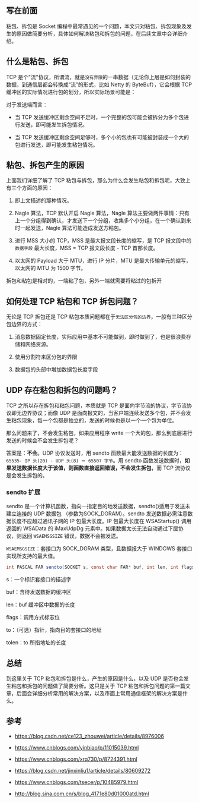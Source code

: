 ## 写在前面

粘包、拆包是 Socket 编程中最常遇见的一个问题，本文只对粘包、拆包现象及发生的原因做简要分析，具体如何解决粘包和拆包的问题，在后续文章中会详细介绍。

## 什么是粘包、拆包

TCP 是个"流"协议，所谓流，就是```没有界限```的一串数据（无论你上层是如何封装的数据，到通信层都会转换成“流”的形式，比如 Netty 的 ByteBuf），它会根据 TCP 缓冲区的实际情况进行包的划分，所以实际场景可能是：

对于发送端而言：

+ 当 TCP 发送缓冲区剩余空间不足时，一个完整的包可能会被拆分为多个包进行发送，即可能发生拆包情况。

+ 当 TCP 发送缓冲区剩余空间足够时，多个小的包也有可能被封装成一个大的包进行发送，即可能发生粘包情况。

## 粘包、拆包产生的原因

上面我们详细了解了 TCP 粘包与拆包，那么为什么会发生粘包和拆包呢，大致上有三个方面的原因：

1. 即上文描述的那种情况。

2. Nagle 算法，TCP 默认开启 Nagle 算法，Nagle 算法主要做两件事情：只有上一个分组得到确认，才发送下一个分组，收集多个小分组，在一个确认到来时一起发送，Nagle 算法可能造成发送方粘包。

3. 进行 MSS 大小的 TCP，MSS 是最大报文段长度的缩写，是 TCP 报文段中的 ```数据字段``` 最大长度，MSS = TCP 报文段长度 - TCP 首部长度。

4. 以太网的 Payload 大于 MTU，进行 IP 分片，MTU 是最大传输单元的缩写，以太网的 MTU 为 1500 字节。

拆包和粘包是相对的，一端粘了包，另外一端就需要将粘过的包拆开

## 如何处理 TCP 粘包和 TCP 拆包问题？

无论是 TCP 拆包还是 TCP 粘包本质问题都在于```无法区分包的边界```，一般有三种区分包边界的方式：

1. 消息数据固定长度，实际应用中基本不可能做到，即时做到了，也是很浪费存储和网络资源。

2. 使用分割符来区分包的界限

3. 数据包的头部中增加数据包长度字段

## UDP 存在粘包和拆包的问题吗？

TCP 之所以存在拆包和粘包问题，本质就是 TCP 是面向字节流的协议，字节流协议即无边界协议；而像 UDP 是面向报文的，当客户端连续发送多个包，并不会发生粘包现象，每一个包都是独立的，发送的时候也是以一个一个包为单位。

那么问题来了，不会发生粘包，如果应用程序 write 一个大的包，那么到底层进行发送的时候会不会发生拆包呢？

答案是：**不会**。UDP 协议发送时，用 sendto 函数最大能发送数据的长度为：```65535- IP 头(20) - UDP 头(8) ＝ 65507 字节```。用 sendto 函数发送数据时，**如果发送数据长度大于该值，则函数直接返回错误，不会发生拆包**，而 TCP 流协议是会发生拆包的。

### sendto 扩展

sendto 是一个计算机函数，指向一指定目的地发送数据，sendto()适用于发送未建立连接的 UDP 数据包 （参数为SOCK_DGRAM）。sendto 发送数据必需注意数据长度不应超过通讯子网的 IP 包最大长度。IP 包最大长度在 WSAStartup() 调用返回的 WSAData 的 iMaxUdpDg 元素中。如果数据太长无法自动通过下层协议，则返回 ```WSAEMSGSIZE``` 错误，数据不会被发送。

```WSAEMSGSIZE```：套接口为 SOCK_DGRAM 类型，且数据报大于 WINDOWS 套接口实现所支持的最大值。

```java
int PASCAL FAR sendto(SOCKET s, const char FAR* buf, int len, int flags, const struct sockaddr FAR* to, int tolen);
```

s：一个标识套接口的描述字

buf：含待发送数据的缓冲区

len：buf 缓冲区中数据的长度

flags：调用方式标志位

to：（可选）指针，指向目的套接口的地址

tolen：to 所指地址的长度

## 总结

到这里关于 TCP 粘包和拆包是什么，产生的原因是什么，以及 UDP 是否也会发生粘包和拆包的问题做了简要分析。这只是关于 TCP 粘包和拆包问题的第一篇文章，后面会详细分析常用的解决方案，以及市面上常用通信框架的解决方案是什么。

## 参考

+ https://blog.csdn.net/ce123_zhouwei/article/details/8976006

+ https://www.cnblogs.com/yinbiao/p/11015039.html

+ https://www.cnblogs.com/xrq730/p/8724391.html

+ https://blog.csdn.net/jinxinliu1/article/details/80609272

+ https://www.cnblogs.com/tsecer/p/10485979.html

+ http://blog.sina.com.cn/s/blog_4171e80d01000atd.html
